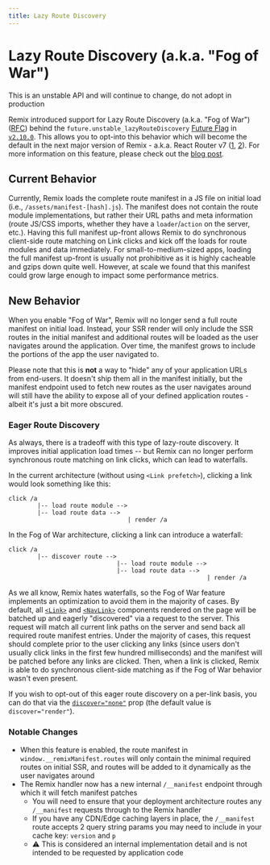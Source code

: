 ```yaml
---
title: Lazy Route Discovery
---
```


# Lazy Route Discovery (a.k.a. "Fog of War")

<docs-warning>This is an unstable API and will continue to change, do not adopt in production</docs-warning>

Remix introduced support for Lazy Route Discovery (a.k.a. "Fog of War") ([RFC][rfc]) behind the `future.unstable_lazyRouteDiscovery` [Future Flag][future-flags] in [`v2.10.0`][2.10.0]. This allows you to opt-into this behavior which will become the default in the next major version of Remix - a.k.a. React Router v7 ([1][rr-v7], [2][rr-v7-2]). For more information on this feature, please check out the [blog post][blog-post].

## Current Behavior

Currently, Remix loads the complete route manifest in a JS file on initial load (i.e., `/assets/manifest-[hash].js`). The manifest does not contain the route module implementations, but rather their URL paths and meta information (route JS/CSS imports, whether they have a `loader`/`action` on the server, etc.). Having this full manifest up-front allows Remix to do synchronous client-side route matching on Link clicks and kick off the loads for route modules and data immediately. For small-to-medium-sized apps, loading the full manifest up-front is usually not prohibitive as it is highly cacheable and gzips down quite well. However, at scale we found that this manifest could grow large enough to impact some performance metrics.

## New Behavior

When you enable "Fog of War", Remix will no longer send a full route manifest on initial load. Instead, your SSR render will only include the SSR routes in the initial manifest and additional routes will be loaded as the user navigates around the application. Over time, the manifest grows to include the portions of the app the user navigated to.

Please note that this is **not** a way to "hide" any of your application URLs from end-users. It doesn't ship them all in the manifest initially, but the manifest endpoint used to fetch new routes as the user navigates around will still have the ability to expose all of your defined application routes - albeit it's just a bit more obscured.

### Eager Route Discovery

As always, there is a tradeoff with this type of lazy-route discovery. It improves initial application load times -- but Remix can no longer perform synchronous route matching on link clicks, which can lead to waterfalls.

In the current architecture (without using `<Link prefetch>`), clicking a link would look something like this:

```
click /a
        |-- load route module -->
        |-- load route data -->
                                 | render /a
```

In the Fog of War architecture, clicking a link can introduce a waterfall:

```
click /a
        |-- discover route -->
                              |-- load route module -->
                              |-- load route data -->
                                                       | render /a
```

As we all know, Remix hates waterfalls, so the Fog of War feature implements an optimization to avoid them in the majority of cases. By default, all [`<Link>`][link] and [`<NavLink>`][navlink] components rendered on the page will be batched up and eagerly "discovered" via a request to the server. This request will match all current link paths on the server and send back all required route manifest entries. Under the majority of cases, this request should complete prior to the user clicking any links (since users don't usually click links in the first few hundred milliseconds) and the manifest will be patched before any links are clicked. Then, when a link is clicked, Remix is able to do synchronous client-side matching as if the Fog of War behavior wasn't even present.

If you wish to opt-out of this eager route discovery on a per-link basis, you can do that via the [`discover="none"`][link-discover] prop (the default value is `discover="render"`).

### Notable Changes

- When this feature is enabled, the route manifest in `window.__remixManifest.routes` will only contain the minimal required routes on initial SSR, and routes will be added to it dynamically as the user navigates around
- The Remix handler now has a new internal `/__manifest` endpoint through which it will fetch manifest patches
  - You will need to ensure that your deployment architecture routes any `/__manifest` requests through to the Remix handler
  - If you have any CDN/Edge caching layers in place, the `/__manifest` route accepts 2 query string params you may need to include in your cache key: `version` and `p`
  - ⚠️ This is considered an internal implementation detail and is not intended to be requested by application code

[rfc]: https://github.com/remix-run/react-router/discussions/11113
[future-flags]: ../guides/api-development-strategy
[2.10.0]: https://github.com/remix-run/remix/blob/main/CHANGELOG.md#v2100
[link]: ../components/link
[navlink]: ../components/nav-link
[link-discover]: ../components/link#discover
[rr-v7]: https://remix.run/blog/merging-remix-and-react-router
[rr-v7-2]: https://remix.run/blog/incremental-path-to-react-19
[blog-post]: https://remix.run/blog/fog-of-war
